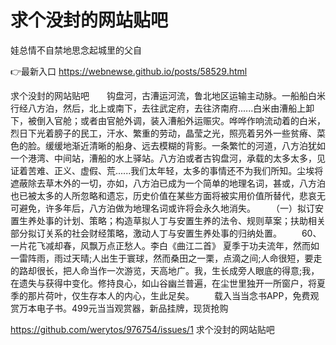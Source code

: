 # 求个没封的网站贴吧
娃总情不自禁地思念起城里的父自

👉最新入口 https://webnewse.github.io/posts/58529.html

求个没封的网站贴吧　　钩盘河，古漕运河流，鲁北地区运输主动脉。一船船白米行经八方泊，然后，北上或南下，去往武定府，去往济南府......白米由漕船上卸下，被倒入官舱；或者由官舱外调，装入漕船外运赈灾。哗哗作响流动着的白米，烈日下光着膀子的民工，汗水、繁重的劳动，晶莹之光，照亮着另外一些贫瘠、菜色的脸。缓缓地渐近清晰的船身、远去模糊的背影。一条繁忙的河道，八方泊犹如一个港湾、中间站，漕船的水上驿站。八方泊或者古钩盘河，承载的太多太多，见证着苦难、正义、虚假、荒......我们太年轻，太多的事情还不为我们所知。尘埃将遮蔽除去草木外的一切，亦如，八方泊已成为一个简单的地理名词，甚或，八方泊也已被太多的人所忽略和遗忘，历史价值在某些方面将被实用价值所替代，悲哀无可避免，许多年后，八方泊做为地理名词或许将会永久地消失。
　　（一）拟订安置生养处事的计划、策略；构造草拟人丁与安置生养的法令、规则草案；扶助相关部分拟订关系的社会财经策略，激动人丁与安置生养处事的归纳处置。
　　60、一片花飞减却春，风飘万点正愁人。李白《曲江二首》
夏季于功夫流年，然而如一雷阵雨，雨过天晴;人出生于寰球，然而桑田之一栗，点滴之间;人命很短，要走的路却很长，把人命当作一次游览，天高地广。我，生长成旁人眼底的得意;我，在遗失与获得中变化。修持良心，如山谷幽兰普遍，在尘世里独开一所窗户，将夏季的那片荷叶，仅生存本人的内心，生此足矣。
　　载入当当念书APP，免费观赏万本电子书。499元当当观赏器，新品挂牌，现货抢购

https://github.com/werytos/976754/issues/1
求个没封的网站贴吧
